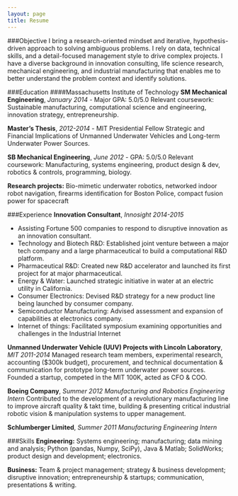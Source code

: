 ```yaml
---
layout: page
title: Resume
---
```


###Objective
I bring a research-oriented mindset and iterative, hypothesis-driven approach to solving ambiguous problems. I rely on data, technical skills, and a detail-focused management style to drive complex projects. I have a diverse background in innovation consulting, life science research, mechanical engineering, and industrial manufacturing that enables me to better understand the problem context and identify solutions.

###Education
####Massachusetts Institute of Technology
**SM Mechanical Engineering**, *January 2014* - Major GPA: 5.0/5.0
Relevant coursework: Sustainable manufacturing, computational science and engineering, innovation strategy, entrepreneurship.

**Master’s Thesis**, *2012-2014* - MIT Presidential Fellow
Strategic and Financial Implications of Unmanned Underwater Vehicles and Long-term Underwater Power Sources.

**SB Mechanical Engineering**, *June 2012* - GPA: 5.0/5.0
Relevant coursework: Manufacturing, systems engineering, product design & dev, robotics & controls, programming, biology.

**Research projects:** Bio-mimetic underwater robotics, networked indoor robot navigation, firearms identification for Boston Police, compact fusion power for spacecraft

###Experience
**Innovation Consultant**, *Innosight 2014-2015*
* Assisting Fortune 500 companies to respond to disruptive innovation as an innovation consultant.
* Technology and Biotech R&D: Established joint venture between a major tech company and a large pharmaceutical to build a computational R&D platform. 
* Pharmaceutical R&D: Created new R&D accelerator and launched its first project for at major pharmaceutical.
* Energy & Water: Launched strategic initiative in water at an electric utility in California.
* Consumer Electronics: Devised R&D strategy for a new product line being launched by consumer company.
* Semiconductor Manufacturing: Advised assessment and expansion of capabilities at electronics company. 
* Internet of things: Facilitated symposium examining opportunities and challenges in the Industrial Internet

**Unmanned Underwater Vehicle (UUV) Projects with Lincoln Laboratory**, *MIT 2011-2014*
Managed research team members, experimental research, accounting ($300k budget), procurement, and technical documentation & communication for prototype long-term underwater power sources. Founded a startup, competed in the MIT 100K, acted as CFO & COO.

**Boeing Company**, *Summer 2012*
*Manufacturing and Robotics Engineering Intern*
Contributed to the development of a revolutionary manufacturing line to improve aircraft quality & takt time, building & presenting critical industrial robotic vision & manipulation systems to upper management.

**Schlumberger Limited**, *Summer 2011*
*Manufacturing Engineering Intern*

###Skills
**Engineering:** Systems engineering; manufacturing; data mining and analysis; Python (pandas, Numpy, SciPy), Java & Matlab; SolidWorks; product design and development; electronics.

**Business:** Team & project management; strategy & business development; disruptive innovation; entrepreneurship & startups; communication, presentations & writing.

